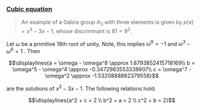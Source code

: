 ### [Cubic equation](https://en.wikipedia.org/wiki/Cubic_equation)

> An example of a Galois group $A_3$ with three elements is given by $p(x) = x^3 − 3x − 1$, whose discriminant is $81 = 9^2$.

Let $\omega$ be a primitive 18th root of unity.
Note, this implies $\omega^9 = -1$
and
$\omega^3 - \omega^6 = 1$
. Then

$$\displaylines{a = \omega - \omega^8 \approx 1.8793852415718169\\
b = \omega^5 - \omega^4 \approx -0.3472963553338607\\
c = \omega^7 - \omega^2 \approx -1.5320888862379558}$$

are the solutions of $x^3 − 3x − 1$. The following relations hold:

$$\displaylines{a^2 + c = 2 \\
b^2 + a = 2 \\
c^2 + b = 2}$$
